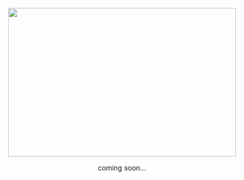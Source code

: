 <p align="center">
  <img width="460" height="300" src="https://picsum.photos/460/300](https://github.com/user-attachments/assets/24fb5c2b-3d2d-429c-941f-1f8ed0a663cd">
</p>

<p align="center">coming soon...</p>
